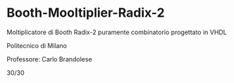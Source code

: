 # Booth-Mooltiplier-Radix-2
Moltiplicatore di Booth Radix-2 puramente combinatorio progettato in VHDL



Politecnico di Milano


Professore: Carlo Brandolese


30/30
